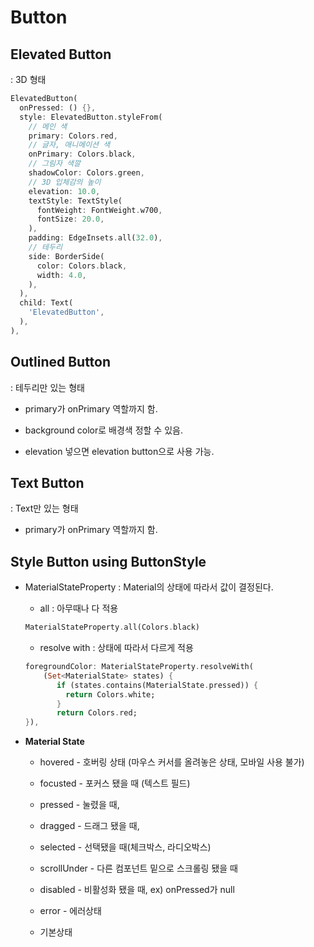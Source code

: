 # Button

## **Elevated Button**

: 3D 형태

```dart
ElevatedButton(
  onPressed: () {},
  style: ElevatedButton.styleFrom(
    // 메인 색
    primary: Colors.red,
    // 글자, 애니메이션 색
    onPrimary: Colors.black,
    // 그림자 색깔
    shadowColor: Colors.green,
    // 3D 입체감의 높이
    elevation: 10.0,
    textStyle: TextStyle(
      fontWeight: FontWeight.w700,
      fontSize: 20.0,
    ),
    padding: EdgeInsets.all(32.0),
    // 테두리
    side: BorderSide(
      color: Colors.black,
      width: 4.0,
    ),
  ),
  child: Text(
    'ElevatedButton',
  ),
),
```





## **Outlined Button**

: 테두리만 있는 형태

* primary가 onPrimary 역할까지 함.

* background color로 배경색 정할 수 있음.

* elevation 넣으면 elevation button으로 사용 가능.



## **Text Button**

: Text만 있는 형태

* primary가 onPrimary 역할까지 함.



## Style Button using ButtonStyle

* MaterialStateProperty : Material의 상태에 따라서 값이 결정된다.
  
  * all : 아무때나 다 적용
  
  ```dart
  MaterialStateProperty.all(Colors.black)
  ```
  
  * resolve with : 상태에 따라서 다르게 적용
  
  ```dart
  foregroundColor: MaterialStateProperty.resolveWith(
      (Set<MaterialState> states) {
         if (states.contains(MaterialState.pressed)) {
           return Colors.white;
         }
         return Colors.red;
  }),
  ```
  
  

* **Material State**
  
  * hovered - 호버링 상태 (마우스 커서를 올려놓은 상태, 모바일 사용 불가)
  
  * focusted - 포커스 됐을 때 (텍스트 필드)
  
  * pressed - 눌렸을 때,
  
  * dragged - 드래그 됐을 때,
  
  * selected - 선택됐을 때(체크박스, 라디오박스)
  
  * scrollUnder - 다른 컴포넌트 밑으로 스크롤링 됐을 때
  
  * disabled - 비활성화 됐을 때, ex) onPressed가 null
  
  * error - 에러상태
  
  * 기본상태


